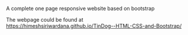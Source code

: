 A complete one page responsive website based on bootstrap




The webpage could be found at 
https://himeshsiriwardana.github.io/TinDog--HTML-CSS-and-Bootstrap/
